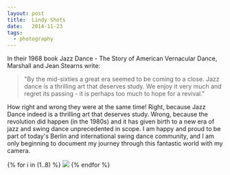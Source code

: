 ```yaml
---
layout: post
title:  Lindy Shots
date:   2014-11-23
tags:
  - photography
---
```


In their 1968 book Jazz Dance - The Story of American Vernacular Dance, Marshall and Jean Stearns write:

> "By the mid-sixties a great era seemed to be coming to a close. Jazz dance is a thrilling art that deserves study. We enjoy it very much and regret its passing - it is perhaps too much to hope for a revival."

How right and wrong they were at the same time! Right, because Jazz Dance indeed is a thrilling art that deserves study. Wrong, because the revolution did happen (in the 1980s) and it has given birth to a new era of jazz and swing dance unprecedented in scope. I am happy and proud to be part of today's Berlin and international swing dance community, and I am only beginning to document my journey through this fantastic world with my camera.

{% for i in (1..8) %}
  <img src="/img/lindy/{{ i }}.jpg" />
{% endfor %}